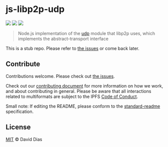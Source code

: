 # js-libp2p-udp

[![](https://img.shields.io/badge/made%20by-Protocol%20Labs-blue.svg?style=flat-square)](http://ipn.io)
[![](https://img.shields.io/badge/project-libp2p-blue.svg?style=flat-square)](http://github.com/libp2p/libp2p)
[![](https://img.shields.io/badge/freenode-%23ipfs-blue.svg?style=flat-square)](http://webchat.freenode.net/?channels=%23ipfs)

> Node.js implementation of the [udp](https://sourceforge.net/projects/udp/) module that libp2p uses, which implements the abstract-transport interface

This is a stub repo. Please refer to [the issues](https://github.com/libp2p/js-libp2p-udp/issues) or come back later.

## Contribute

Contributions welcome. Please check out [the issues](https://github.com/libp2p/js-libp2p-udp/issues).

Check out our [contributing document](https://github.com/libp2p/community/blob/master/contributing.md) for more information on how we work, and about contributing in general. Please be aware that all interactions related to multiformats are subject to the IPFS [Code of Conduct](https://github.com/ipfs/community/blob/master/code-of-conduct.md).

Small note: If editing the README, please conform to the [standard-readme](https://github.com/RichardLitt/standard-readme) specification.

## License

[MIT](LICENSE) © David Dias
